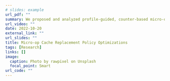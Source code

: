 ```yaml
---
# slides: example
url_pdf: ""
summary: We proposed and analyzed profile-guided, counter-based micro-op cache replacement policies.
url_video: ""
date: 2022-10-20
external_link: ""
url_slides: ""
title: Micro-op Cache Replacement Policy Optimizations
tags: [Research]
links: []
image:
  caption: Photo by rawpixel on Unsplash
  focal_point: Smart
url_code: ""
---
```

